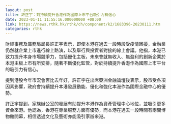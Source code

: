 ```yaml
---
layout: post
title: 許正宇：對持續提升香港作為國際上市平台吸引力有信心
date: 2023-01-11 11:55:16.000000000 +08:00
link: https://news.rthk.hk/rthk/ch/component/k2/1683396-20230111.htm
categories: rthk
---
```


財經事務及庫務局局長許正宇表示，即使本港在過去一段時段受疫情困擾，金融業仍然就企業上市進行線上路演，以及舉行與投資者對接的線上會議。他指，本港已致力提升本身市場競爭力，包括優化主板，未來會就無收入、無盈利的創新企業於本港主板上市有所安排，隨著不斷優化監管，對於持續提升香港作為國際上市平台的吸引力有信心。

提到港股今年市況會否比去年好，許正宇在出席亞洲金融論壇後表示，股市受各項因素影響，政府會持續提升本港發展動能、優化和強化本港作為國際金融中心的優勢。

許正宇提到，家族辦公室的發展有助提升本港作為資產管理中心地位，並吸引更多資金來港。他認為，香港在專業服務方面有優勢，而本港在過去一段時間有兩間博物館開幕，相信透過文化及藝術亦能吸引家辦來港。
